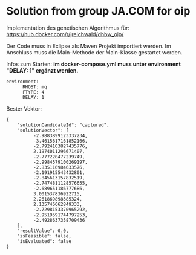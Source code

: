 # Solution from group JA.COM for oip

Implementation des genetischen Algorithmus für: https://hub.docker.com/r/jreichwald/dhbw_oip/

Der Code muss in Eclipse als Maven Projekt importiert werden. Im Anschluss muss die Main-Methode der Main-Klasse gestartet werden.

Infos zum Starten:
**im docker-compose.yml muss unter environment "DELAY: 1" ergänzt werden.**

```
environment:
      RHOST: mq
      FTYPE: 4
      DELAY: 1
```



Bester Vektor:
```
{
    "solutionCandidateId": "captured",
    "solutionVector": [
          -2.9883899123337234,
          -3.4615617161852166,
          -2.7924103827435776,
          2.1974011296671407,
          -2.777220477239749,
          -2.9984579100269197,
          -2.835116984633576,
          -2.191915543432801,
          -2.845613157832519,
          -2.7474811128576655,
          -2.689651186777686,
          3.001537836922715,
          2.261869898385324,
          2.135746662849333,
          -2.7298153370965292,
          -2.9519591744797253,
          -2.4928637358709436
    ],
    "resultValue": 0.0,
    "isFeasible": false,
    "isEvaluated": false
}
```
